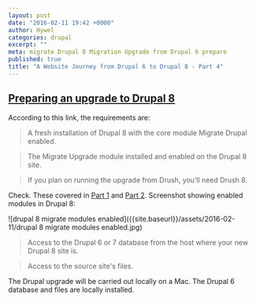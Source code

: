```yaml
---
layout: post
date: "2016-02-11 19:42 +0000"
author: Hywel
categories: drupal
excerpt: ""
meta: migrate Drupal 8 Migration Upgrade from Drupal 6 prepare
published: true
title: "A Website Journey from Drupal 6 to Drupal 8 - Part 4"
---
```


## [Preparing an upgrade to Drupal 8](https://www.drupal.org/node/2350603)


According to this link, the requirements are:

> A fresh installation of Drupal 8 with the core module Migrate Drupal enabled.

> The Migrate Upgrade module installed and enabled on the Drupal 8 site.

> If you plan on running the upgrade from Drush, you’ll need Drush 8.

Check.  These covered in [Part 1](http://www.hywel.me/drupal/2016/02/06/a-website-journey-from-drupal-6-to-drupal-8-part-1.html) and [Part 2](http://www.hywel.me/drupal/2016/02/07/a-website-journey-from-drupal-6-to-drupal-8-part-2.html). Screenshot showing enabled modules in Drupal 8:

![drupal 8 migrate modules enabled]({{site.baseurl}}/assets/2016-02-11/drupal 8 migrate modules enabled.jpg)

> Access to the Drupal 6 or 7 database from the host where your new Drupal 8 site is.

> Access to the source site's files.

The Drupal upgrade will be carried out locally on a Mac.  The Drupal 6 database and files are locally installed.

